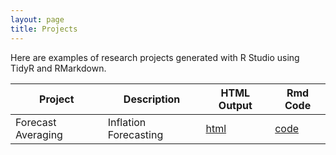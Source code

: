 ```yaml
---
layout: page
title: Projects
---
```


Here are examples of research projects generated with R Studio using TidyR and RMarkdown.

Project | Description | HTML Output | Rmd Code
--- | --- | --- | ---
Forecast Averaging | Inflation Forecasting | [html](https://github.com/LindseyKirkland/.io/R_Studio/) | [code](https://github.com/LindseyKirkland/R_Studio/blob/main/Forecast_Averaging.Rmd)
